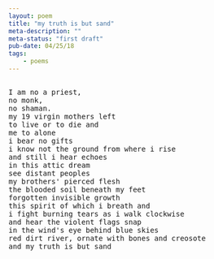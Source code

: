 ```yaml
---
layout: poem
title: "my truth is but sand"
meta-description: ""
meta-status: "first draft"
pub-date: 04/25/18
tags: 
    - poems
---
```

<pre class="stanza">

I am no a priest,
no monk, 
no shaman.
my 19 virgin mothers left
to live or to die and 
me to alone
i bear no gifts
i know not the ground from where i rise
and still i hear echoes
in this attic dream 
see distant peoples
my brothers' pierced flesh
the blooded soil beneath my feet
forgotten invisible growth
this spirit of which i breath and
i fight burning tears as i walk clockwise
and hear the violent flags snap
in the wind's eye behind blue skies
red dirt river, ornate with bones and creosote
and my truth is but sand

</pre>







